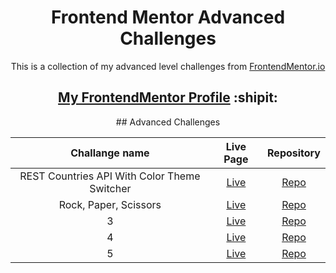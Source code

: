 <h1 align="center">Frontend Mentor Advanced Challenges</h1>

<p align="center">This is a collection of my advanced level challenges from <a href="https://www.frontendmentor.io/" target="_blank">FrontendMentor.io</a></p>

<h2 align="center"><a href="https://www.frontendmentor.io/profile/dnksebastian" target="_blank">My FrontendMentor Profile</a>  :shipit:</h2>

<div align="center"> 
## Advanced Challenges

| Challange name | Live Page | Repository |
| :------------: | :-------: | :--------: |
| REST Countries API With Color Theme Switcher | <a href="https://rest-countries-xfqy.onrender.com/" target="_blank">Live</a>  | <a href="https://github.com/dnksebastian/Frontend-Mentor-Advanced-Solutions/tree/main/rest-countries" target="_blank">Repo</a>  |
| Rock, Paper, Scissors | <a href="#" target="_blank">Live</a>  | <a href="#" target="_blank">Repo</a>  |
| 3 | <a href="#" target="_blank">Live</a>  | <a href="#" target="_blank">Repo</a>  |
| 4 | <a href="#" target="_blank">Live</a>  | <a href="#" target="_blank">Repo</a>  |
| 5 | <a href="#" target="_blank">Live</a>  | <a href="#" target="_blank">Repo</a>  |
</div>